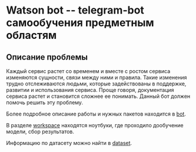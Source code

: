 # Watson bot --  telegram-bot самообучения предметным областям

## Описание проблемы
Каждый сервис растет со временем и вместе с ростом сервиса изменяются сущности, связи между ними и правила. Такие изменения трудно отслеживаются людьми, которые задействованы в поддержке, развитии и использования сервиса. Проще говоря, документация сервиса растет и становится сложнее ее понимать. Данный бот должен помочь решить эту проблему. 

Более подробное описание работы и нужных пакетов находится в <a href="https://github.com/gallyamov2001/watson_bot/tree/main/bot">bot</a>.

В разделе <a href="https://github.com/gallyamov2001/watson_bot/tree/main/workspace">workspace</a> находятся ноутбуки, где проходило дообучение модели, сбор результатов.

Информацию по датасету можно найти в <a href="https://github.com/gallyamov2001/watson_bot/tree/main/dataset">dataset</a>.

